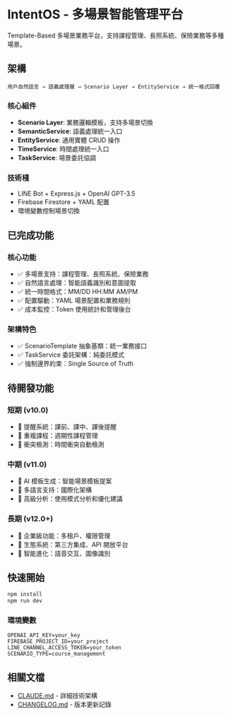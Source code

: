 # IntentOS - 多場景智能管理平台

Template-Based 多場景業務平台，支持課程管理、長照系統、保險業務等多種場景。

## 架構

```
用戶自然語言 → 語義處理層 → Scenario Layer → EntityService → 統一格式回覆
```

### 核心組件
- **Scenario Layer**: 業務邏輯模板，支持多場景切換
- **SemanticService**: 語義處理統一入口
- **EntityService**: 通用實體 CRUD 操作
- **TimeService**: 時間處理統一入口
- **TaskService**: 場景委託協調

### 技術棧
- LINE Bot + Express.js + OpenAI GPT-3.5
- Firebase Firestore + YAML 配置
- 環境變數控制場景切換

## 已完成功能

### 核心功能
- ✅ 多場景支持：課程管理、長照系統、保險業務
- ✅ 自然語言處理：智能語義識別和意圖提取
- ✅ 統一時間格式：MM/DD HH:MM AM/PM
- ✅ 配置驅動：YAML 場景配置和業務規則
- ✅ 成本監控：Token 使用統計和管理後台

### 架構特色
- ✅ ScenarioTemplate 抽象基類：統一業務接口
- ✅ TaskService 委託架構：純委託模式
- ✅ 強制邊界約束：Single Source of Truth

## 待開發功能

### 短期 (v10.0)
- 🔄 提醒系統：課前、課中、課後提醒
- 🔄 重複課程：週期性課程管理
- 🔄 衝突檢測：時間衝突自動檢測

### 中期 (v11.0)
- 🔄 AI 模板生成：智能場景模板提案
- 🔄 多語言支持：國際化架構
- 🔄 高級分析：使用模式分析和優化建議

### 長期 (v12.0+)
- 🔄 企業級功能：多租戶、權限管理
- 🔄 生態系統：第三方集成、API 開放平台
- 🔄 智能進化：語音交互、圖像識別

## 快速開始

```bash
npm install
npm run dev
```

### 環境變數
```env
OPENAI_API_KEY=your_key
FIREBASE_PROJECT_ID=your_project
LINE_CHANNEL_ACCESS_TOKEN=your_token
SCENARIO_TYPE=course_management
```

## 相關文檔

- [CLAUDE.md](./CLAUDE.md) - 詳細技術架構
- [CHANGELOG.md](./CHANGELOG.md) - 版本更新記錄